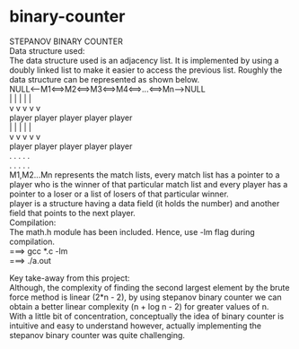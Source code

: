 # binary-counter
STEPANOV BINARY COUNTER<br>
Data structure used:<br>
The data structure used is an adjacency list. It is implemented by using a doubly linked list to make it easier to access the previous list. Roughly the data structure can be represented as shown below.<br>
NULL<--M1<==>M2<==>M3<==>M4<==>...<==>Mn-->NULL<br>
       |     |     |     |            |<br>
       v     v     v     v            v<br>
  player player player player      player   <br>
       |     |     |     |            |<br>
       v     v     v     v            v<br>
  player player player player      player   <br>
       .     .     .     .            .<br>
       .     .     .     .            .<br>
M1,M2...Mn represents the match lists, every match list has a pointer to a player who is the winner of that
particular match list and every player has a pointer to a loser or a list of losers of that particular winner.
<br>
player is a structure having a data field (it holds the number) and another field that points to the next player. 
<br>
Compilation:<br>
The math.h module has been included. Hence, use -lm flag during compilation.<br>
===> gcc *.c -lm <br>
===> ./a.out<br>

Key take-away from this project:<br>
Although, the complexity of finding the second largest element by the brute force method is linear (2*n - 2),
by using stepanov binary counter we can obtain a better linear complexity (n + log n - 2) for greater values of n.<br>
With a little bit of concentration, conceptually the idea of binary counter is intuitive and easy to understand
however, actually implementing the stepanov binary counter was quite challenging. 